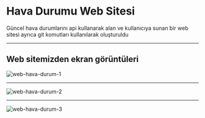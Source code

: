 # Hava Durumu Web Sitesi
 Güncel hava durumlarını api kullanarak alan ve kullanıcıya sunan bir web sitesi
 ayrıca git komutları kullanılarak oluşturuldu

 ----
## Web sitemizden ekran görüntüleri

![web-hava-durum-1](https://github.com/NumaIYI/Hava-Durumu-Web-Sitesi/assets/128406291/4ef3f59b-e0a8-4ee6-bad6-fcf95e33e272)

----

![web-hava-durum-2](https://github.com/NumaIYI/Hava-Durumu-Web-Sitesi/assets/128406291/4a2ee854-6c82-4c61-8fac-7e8fd4c491a9)

----

![web-hava-durum-3](https://github.com/NumaIYI/Hava-Durumu-Web-Sitesi/assets/128406291/2da5e76e-b944-41d1-bf87-1a9452116b3c)


